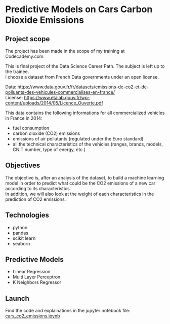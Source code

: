 # Predictive Models on Cars Carbon Dioxide Emissions

## Project scope

The project has been made in the scope of my training at Codecademy.com.  

This is final project of the Data Science Career Path. The subject is left up to the trainee.  
I choose a dataset from French Data governments under an open license.

Data: https://www.data.gouv.fr/fr/datasets/emissions-de-co2-et-de-polluants-des-vehicules-commercialises-en-france/  
License: https://www.etalab.gouv.fr/wp-content/uploads/2014/05/Licence_Ouverte.pdf

This data contains the following informations for all commercialized vehicles in France in 2014:
+ fuel consumption
+ carbon dioxide (CO2) emissions
+ emissions of air pollutants (regulated under the Euro standard)
+ all the technical characteristics of the vehicles (ranges, brands, models, CNIT number, type of energy, etc.)

## Objectives
The objective is, after an analysis of the dataset, to build a machine learning model in order to predict what could be the CO2 emissions of a new car according to its characteristics.   
In addition, we will also look at the weight of each characteristics in the prediction of CO2 emissions.

## Technologies

+ python
+ pandas
+ scikit learn
+ seaborn

## Predictive Models 

+ Linear Regression
+ Multi Layer Perceptron
+ K Neighbors Regressor

## Launch

Find the code and explainations in the jupyter notebook file: [cars_co2_emissions.ipynb](https://github.com/jossbnd/codecademy_predict_co2_cars_emissions/blob/main/cars_co2_emissions.ipynb)
